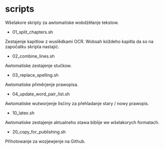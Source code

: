 # scripts

Wšelakore skripty za awtomatiske wobdźěłanje tekstow.

- 01_split_chapters.sh

Zestajenje kapitlow z wuslědkami OCR. Wobsah kóždeho kapitla da so na započatku skripta nastajić.

- 02_combine_lines.sh

Awtomatiske zestajenje stučkow.

- 03_replace_spelling.sh

Awtomatiske přiměrjenje prawopisa.

- 04_update_word_pair_list.sh

Awtomatiske wutworjenje lisćiny za přehladanje stary / nowy prawopis.

- 10_latex.sh

Awtomatiske zestajenje aktualneho stawa biblije we wšelakorych formatach.

- 20_copy_for_publishing.sh

Přihotowanje za wozjewjenje na Github.

